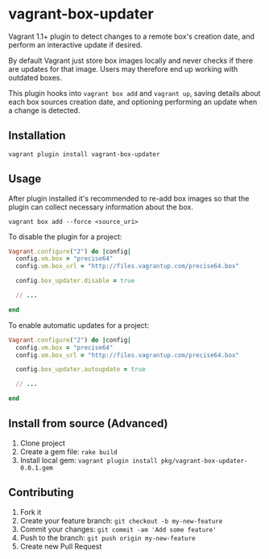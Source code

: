 # vagrant-box-updater

Vagrant 1.1+ plugin to detect changes to a remote box's creation date,
and perform an interactive update if desired.

By default Vagrant just store box images locally and never checks if
there are updates for that image. Users may therefore end up working
with outdated boxes.

This plugin hooks into `vagrant box add` and `vagrant up`, saving
details about each box sources creation date, and optioning performing
an update when a change is detected.

## Installation

    vagrant plugin install vagrant-box-updater

## Usage

After plugin installed it's recommended to re-add box images so that the
plugin can collect necessary information about the box.

    vagrant box add --force <source_uri>

To disable the plugin for a project:

```ruby
Vagrant.configure("2") do |config|
  config.vm.box = "precise64"
  config.vm.box_url = "http://files.vagrantup.com/precise64.box"

  config.box_updater.disable = true

  // ...

end
```

To enable automatic updates for a project:

```ruby
Vagrant.configure("2") do |config|
  config.vm.box = "precise64"
  config.vm.box_url = "http://files.vagrantup.com/precise64.box"

  config.box_updater.autoupdate = true

  // ...

end
```
## Install from source (Advanced)

1. Clone project
2. Create a gem file: `rake build`
3. Install local gem: `vagrant plugin install pkg/vagrant-box-updater-0.0.1.gem`


## Contributing

1. Fork it
2. Create your feature branch: `git checkout -b my-new-feature`
3. Commit your changes: `git commit -am 'Add some feature'`
4. Push to the branch: `git push origin my-new-feature`
5. Create new Pull Request
